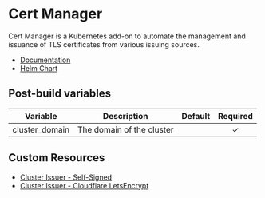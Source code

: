 # Cert Manager

Cert Manager is a Kubernetes add-on to automate the management and issuance of TLS certificates from various issuing sources.

- [Documentation](https://cert-manager.io/docs/)
- [Helm Chart](https://github.com/cert-manager/cert-manager/tree/master/deploy/charts/cert-manager)

## Post-build variables

| Variable       | Description               | Default | Required |
| -------------- | ------------------------- | :-----: | :------: |
| cluster_domain | The domain of the cluster |         |    ✓     |

## Custom Resources

- [Cluster Issuer - Self-Signed](cluster-issuers/selfsigned/README.md)
- [Cluster Issuer - Cloudflare LetsEncrypt](cluster-issuers/cloudflare-letsencrypt/README.md)
